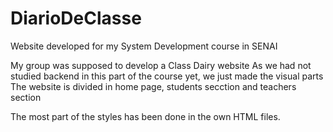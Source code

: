 # DiarioDeClasse
Website developed for my System Development course in SENAI

My group was supposed to develop a Class Dairy website
As we had not studied backend in this part of the course yet, we just made the visual parts
The website is divided in home page, students secction and teachers section

The most part of the styles has been done in the own HTML files.

